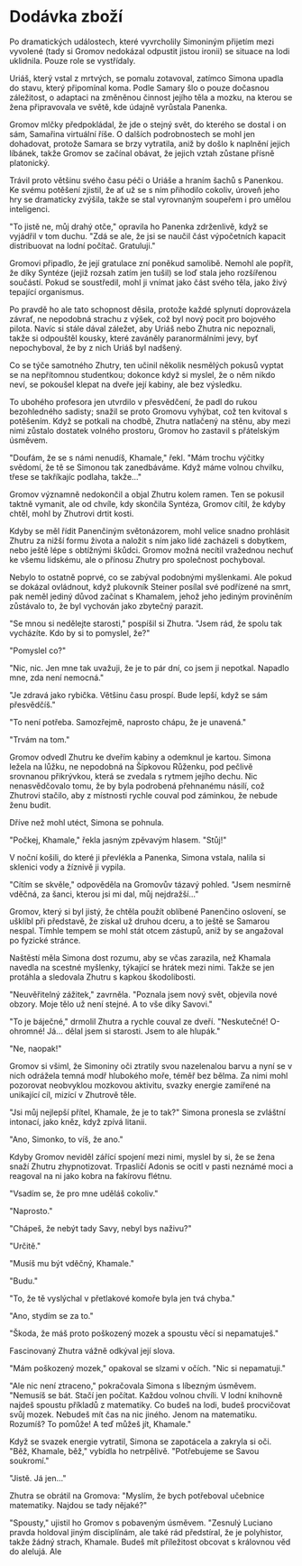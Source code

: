 # Dodávka zboží

Po dramatických událostech, které vyvrcholily Simoniným přijetím mezi vyvolené (tady si Gromov nedokázal odpustit jistou ironii) se situace na lodi uklidnila. Pouze role se vystřídaly.

Uriáš, který vstal z mrtvých, se pomalu zotavoval, zatímco Simona upadla do stavu, který připomínal koma. Podle Samary šlo o pouze dočasnou záležitost, o adaptaci na změněnou činnost jejího těla a mozku, na kterou se žena připravovala ve světě, kde údajně vyrůstala Panenka.

Gromov mlčky předpokládal, že jde o stejný svět, do kterého se dostal i on sám, Samařina virtuální říše. O dalších podrobnostech se mohl jen dohadovat, protože Samara se brzy vytratila, aniž by došlo k naplnění jejich líbánek, takže Gromov se začínal obávat, že jejich vztah zůstane přísně platonický.

Trávil proto většinu svého času péči o Uriáše a hraním šachů s Panenkou. Ke svému potěšení zjistil, že ať už se s ním přihodilo cokoliv, úroveň jeho hry se dramaticky zvýšila, takže se stal vyrovnaným soupeřem i pro umělou inteligenci.

"To jistě ne, můj drahý otče," opravila ho Panenka zdrženlivě, když se vyjádřil v tom duchu. "Zdá se ale, že jsi se naučil část výpočetních kapacit distribuovat na lodní počítač. Gratuluji."

Gromovi připadlo, že její gratulace zní poněkud samolibě. Nemohl ale popřít, že díky Syntéze (jejiž rozsah zatím jen tušil) se loď stala jeho rozšířenou součástí. Pokud se soustředil, mohl ji vnímat jako část svého těla, jako živý tepající organismus.

Po pravdě ho ale tato schopnost děsila, protože každé splynutí doprovázela závrať, ne nepodobná strachu z výšek, což byl nový pocit pro bojového pilota. Navíc si stále dával záležet, aby Uriáš nebo Zhutra nic nepoznali, takže si odpouštěl kousky, které zaváněly paranormálními jevy, byť nepochyboval, že by z nich Uriáš byl nadšený.

Co se týče samotného Zhutry, ten učinil několik nesmělých pokusů vyptat se na nepřítomnou studentkou; dokonce když si myslel, že o něm nikdo neví, se pokoušel klepat na dveře její kabiny, ale bez výsledku.

To ubohého profesora jen utvrdilo v přesvědčení, že padl do rukou bezohledného sadisty; snažil se proto Gromovu vyhýbat, což ten kvitoval s potěšením. Když se potkali na chodbě, Zhutra natlačený na stěnu, aby mezi nimi zůstalo dostatek volného prostoru, Gromov ho zastavil s přátelským úsměvem.

"Doufám, že se s námi nenudíš, Khamale," řekl. "Mám trochu výčitky svědomí, že tě se Simonou tak zanedbáváme. Když máme volnou chvilku, třese se takříkajíc podlaha, takže..."

Gromov významně nedokončil a objal Zhutru kolem ramen. Ten se pokusil taktně vymanit, ale od chvíle, kdy skončila Syntéza, Gromov cítil, že kdyby chtěl, mohl by Zhutrovi drtit kosti.

Kdyby se měl řídit Panenčiným světonázorem, mohl velice snadno prohlásit Zhutru za nižší formu života a naložit s ním jako lidé zacházeli s dobytkem, nebo ještě lépe s obtížnými škůdci. Gromov možná necítil vražednou nechuť ke všemu lidskému, ale o přínosu Zhutry pro společnost pochyboval.

Nebylo to ostatně poprvé, co se zabýval podobnými myšlenkami. Ale pokud se dokázal ovládnout, když plukovník Steiner posílal své podřízené na smrt, pak neměl jediný důvod začínat s Khamalem, jehož jeho jediným proviněním zůstávalo to, že byl vychován jako zbytečný parazit.

"Se mnou si nedělejte starosti," pospíšil si Zhutra. "Jsem rád, že spolu tak vycházíte. Kdo by si to pomyslel, že?"

"Pomyslel co?"

"Nic, nic. Jen mne tak uvažuji, že je to pár dní, co jsem ji nepotkal. Napadlo mne, zda není nemocná."

"Je zdravá jako rybička. Většinu času prospí. Bude lepší, když se sám přesvědčíš."

"To není potřeba. Samozřejmě, naprosto chápu, že je unavená."

"Trvám na tom."

Gromov odvedl Zhutru ke dveřím kabiny a odemknul je kartou. Simona ležela na lůžku, ne nepodobná na Šípkovou Růženku, pod pečlivě srovnanou přikrývkou, která se zvedala s rytmem jejího dechu. Nic nenasvědčovalo tomu, že by byla podrobená přehnanému násilí, což Zhutrovi stačilo, aby z místnosti rychle couval pod záminkou, že nebude ženu budit.

Dříve než mohl utéct, Simona se pohnula.

"Počkej, Khamale," řekla jasným zpěvavým hlasem. "Stůj!"

V noční košili, do které ji převlékla a Panenka, Simona vstala, nalila si sklenici vody a žíznivě ji vypila.

"Cítím se skvěle," odpověděla na Gromovův tázavý pohled. "Jsem nesmírně vděčná, za šanci, kterou jsi mi dal, můj nejdražší..."

Gromov, který si byl jistý, že chtěla použít oblíbené Panenčino oslovení, se ušklíbl při představě, že získal už druhou dceru, a to ještě se Samarou nespal. Tímhle tempem se mohl stát otcem zástupů, aniž by se angažoval po fyzické stránce.

Naštěstí měla Simona dost rozumu, aby se včas zarazila, než Khamala navedla na scestné myšlenky, týkající se hrátek mezi nimi. Takže se jen protáhla a sledovala Zhutru s kapkou škodolibosti.

"Neuvěřitelný zážitek," zavrněla. "Poznala jsem nový svět, objevila nové obzory. Moje tělo už není stejné. A to vše díky Savovi."

"To je báječné," drmolil Zhutra a rychle couval ze dveří. "Neskutečné! O-ohromné! Já... dělal jsem si starosti. Jsem to ale hlupák."

"Ne, naopak!"

Gromov si všiml, že Simoniny oči ztratily svou nazelenalou barvu a nyní se v nich odrážela temná modř hlubokého moře, téměř bez bělma. Za nimi mohl pozorovat neobvyklou mozkovou aktivitu, svazky energie zamířené na unikající cíl, mizící v Zhutrově těle.

"Jsi můj nejlepší přítel, Khamale, že je to tak?" Simona pronesla se zvláštní intonací, jako kněz, když zpívá litanii.

"Ano, Simonko, to víš, že ano."

Kdyby Gromov neviděl zářící spojení mezi nimi, myslel by si, že se žena snaží Zhutru zhypnotizovat. Trpasličí Adonis se ocitl v pasti neznámé moci a reagoval na ni jako kobra na fakírovu flétnu.

"Vsadím se, že pro mne uděláš cokoliv."

"Naprosto."

"Chápeš, že nebýt tady Savy, nebyl bys naživu?"

"Určitě."

"Musíš mu být vděčný, Khamale."

"Budu."

"To, že tě vyslýchal v přetlakové komoře byla jen tvá chyba."

"Ano, stydím se za to."

"Škoda, že máš proto poškozený mozek a spoustu věcí si nepamatuješ."

Fascinovaný Zhutra vážně odkýval její slova.

"Mám poškozený mozek," opakoval se slzami v očích. "Nic si nepamatuji."

"Ale nic není ztraceno," pokračovala Simona s líbezným úsměvem. "Nemusíš se bát. Stačí jen počítat. Každou volnou chvíli. V lodní knihovně najdeš spoustu příkladů z matematiky. Co budeš na lodi, budeš procvičovat svůj mozek. Nebudeš mít čas na nic jiného. Jenom na matematiku. Rozumíš? To pomůže! A teď můžeš jít, Khamale."

Když se svazek energie vytratil, Simona se zapotácela a zakryla si oči. "Běž, Khamale, běž," vybídla ho netrpělivě. "Potřebujeme se Savou soukromí."

"Jistě. Já jen..."

Zhutra se obrátil na Gromova: "Myslím, že bych potřeboval učebnice matematiky. Najdou se tady nějaké?"

"Spousty," ujistil ho Gromov s pobaveným úsměvem. "Zesnulý Luciano pravda holdoval jiným disciplínám, ale také rád předstíral, že je polyhistor, takže žádný strach, Khamale. Budeš mít příležitost obcovat s královnou věd do alelujá. Ale  
